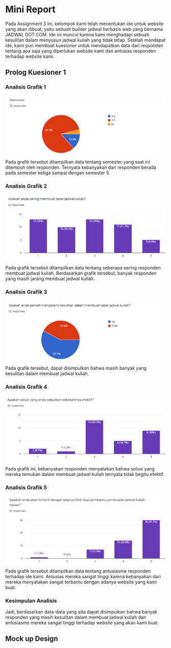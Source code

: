 # Mini Report

Pada Assignment 3 ini, kelompok kami telah menentukan ide untuk website yang akan dibuat, yaitu sebuah builder jadwal berbasis web yang bernama JADWAL DOT COM. Ide ini muncul karena kami menghadapi sebuah kesulitan dalam menyusun jadwal kuliah yang tidak tetap. Setelah mendapat ide, kami pun membuat kuesioner untuk mendapatkan data dari responden tentang apa saja yang diperlukan website kami dan antusias responden terhadap website kami. 

## Prolog Kuesioner 1
### Analisis Grafik 1
<img src="Dokumentasi/chart1.png"/>
Pada grafik tersebut ditampilkan data tentang semester yang saat ini ditempuh oleh responden. Ternyata kebanyakan dari responden berada pada semester ketiga sampai dengan semester 5.

### Analisis Grafik 2
<img src="Dokumentasi/chart2.png"/>
Pada grafik tersebut ditampilkan data tentang seberapa sering responden membuat jadwal kuliah. Berdasarkan grafik tersebut, banyak responden yang masih jarang membuat jadwal kuliah.

### Analisis Grafik 3
<img src="Dokumentasi/chart3.png"/>
Pada grafik tersebut, dapat disimpulkan bahwa masih banyak yang kesulitan dalam membuat jadwal kuliah.

### Analisis Grafik 4
<img src="Dokumentasi/chart4.png"/>
Pada grafik ini, kebanyakan responden menyatakan bahwa solusi yang mereka temukan dalam membuat jadwal kuliah ternyata tidak begitu efektif.

### Analisis Grafik 5
<img src="Dokumentasi/chart5.png"/>
Pada grafik tersebut ditampilkan data tentang antusiasme responden terhadap ide kami. Antusias mereka sangat tinggi karena kebanyakan dari mereka menyatakan sangat terbantu dengan adanya website yang kami buat.

### Kesimpulan Analisis
Jadi, berdasarkan data-data yang ada dapat disimpulkan bahwa banyak responden yang masih kesulitan dalam membuat jadwal kuliah dan antusiasme mereka sangat tinggi terhadap website yang akan kami buat.

## Mock up Design


